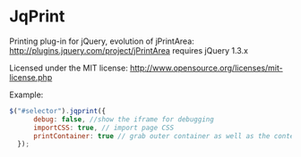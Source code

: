 # JqPrint

Printing plug-in for jQuery, evolution of jPrintArea: http://plugins.jquery.com/project/jPrintArea
requires jQuery 1.3.x

Licensed under the MIT license: http://www.opensource.org/licenses/mit-license.php

Example:
```js
$("#selector").jqprint({
      debug: false, //show the iframe for debugging
      importCSS: true, // import page CSS
      printContainer: true // grab outer container as well as the contents of the selector
  });
```